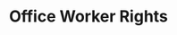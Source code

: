 ---
title: Office Worker Rights
val: officeworker
layout: profiles
name: Office Worker

priority-rights:
  - { text: "I am a woman being paid less than a man for the same work in the same workplace.", id: "equal-pay" }
  - { text: "I feel like I am not getting the leave I am entitled to.", id: "fmla-violation" }
  - { text: "I experienced harassment based on my sex.", id: "sex-harassment-violation" }

wage-rights:
  - { text: "I’m not being paid $7.25 or more for my work.", id: "min-wage-violation" }
  - { text: "Records are not being kept of my hours worked or payment.", id: "recordkeeping-violation" }
  - { text: "I didn't get paid for work I performed.", id: "hours-worked-violation" }

equality-rights:
  - { text: "I was discriminated against and my employer does business with the federal government.", id: "ofccp-violation" }
  - { text: "I was discriminated against based on my race.", id: "race-discrimination-violation" }
  - { text: "I was discriminated against based on my age.", id: "age-discrimination-violation" }

safety-rights:
  - { text: "I am being kept from requesting an OSHA inspection, and speak to the inspector.", id: "inspector-safety-violation" }
  - { text: "my employer blames me for getting hurt doing my job.", id: "injuryemployerblame" }
  - { text: "I’m afraid I’ll be fired for reporting a problem in my workplace.", id: "whistleblower-retaliation" }

organizing-rights:
  - { text: "I am being prevented from engaging with others to improve my working conditions.", id: "union-engagement-violation" }
  - { text: "I sent an email to my co-workers during break time about seeking a raise and my employer suspended me for unauthorized use of its computer system.", id: "union-compuse" }
  - { text: "I was fired for chatting about my supervisor with other coworkers on Facebook.", id: "union-compuse2" }

---